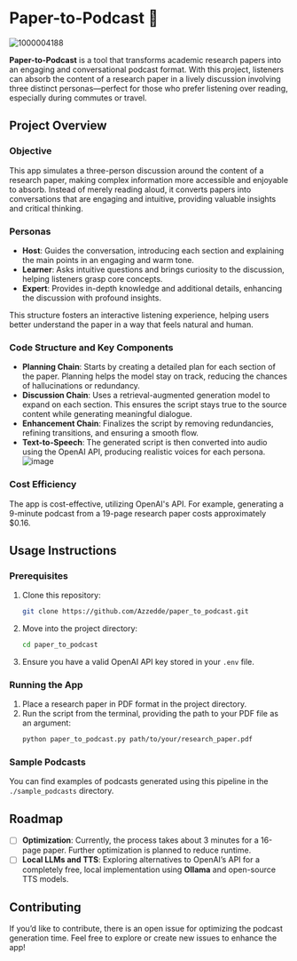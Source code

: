# Paper-to-Podcast 🎤
![1000004188](https://github.com/user-attachments/assets/012ddd4b-ab7c-4617-9919-3a8686f27063)

**Paper-to-Podcast** is a tool that transforms academic research papers into an engaging and conversational podcast format. With this project, listeners can absorb the content of a research paper in a lively discussion involving three distinct personas—perfect for those who prefer listening over reading, especially during commutes or travel.

## Project Overview

### Objective
This app simulates a three-person discussion around the content of a research paper, making complex information more accessible and enjoyable to absorb. Instead of merely reading aloud, it converts papers into conversations that are engaging and intuitive, providing valuable insights and critical thinking.

### Personas
- **Host**: Guides the conversation, introducing each section and explaining the main points in an engaging and warm tone.
- **Learner**: Asks intuitive questions and brings curiosity to the discussion, helping listeners grasp core concepts.
- **Expert**: Provides in-depth knowledge and additional details, enhancing the discussion with profound insights.

This structure fosters an interactive listening experience, helping users better understand the paper in a way that feels natural and human.

### Code Structure and Key Components
- **Planning Chain**: Starts by creating a detailed plan for each section of the paper. Planning helps the model stay on track, reducing the chances of hallucinations or redundancy.
- **Discussion Chain**: Uses a retrieval-augmented generation model to expand on each section. This ensures the script stays true to the source content while generating meaningful dialogue.
- **Enhancement Chain**: Finalizes the script by removing redundancies, refining transitions, and ensuring a smooth flow.
- **Text-to-Speech**: The generated script is then converted into audio using the OpenAI API, producing realistic voices for each persona.
![image](https://github.com/user-attachments/assets/65a6c67c-daee-4c2c-bcb7-18ee88ce6e5b)

### Cost Efficiency
The app is cost-effective, utilizing OpenAI's API. For example, generating a 9-minute podcast from a 19-page research paper costs approximately $0.16.

## Usage Instructions

### Prerequisites
1. Clone this repository:
   ```bash
   git clone https://github.com/Azzedde/paper_to_podcast.git
   ```
2. Move into the project directory:
   ```bash
   cd paper_to_podcast
   ```
3. Ensure you have a valid OpenAI API key stored in your `.env` file.

### Running the App
1. Place a research paper in PDF format in the project directory.
2. Run the script from the terminal, providing the path to your PDF file as an argument:
   ```bash
   python paper_to_podcast.py path/to/your/research_paper.pdf
   ```

### Sample Podcasts
You can find examples of podcasts generated using this pipeline in the `./sample_podcasts` directory.

## Roadmap
- [ ] **Optimization**: Currently, the process takes about 3 minutes for a 16-page paper. Further optimization is planned to reduce runtime.
- [ ] **Local LLMs and TTS**: Exploring alternatives to OpenAI’s API for a completely free, local implementation using **Ollama** and open-source TTS models.

## Contributing
If you’d like to contribute, there is an open issue for optimizing the podcast generation time. Feel free to explore or create new issues to enhance the app!

